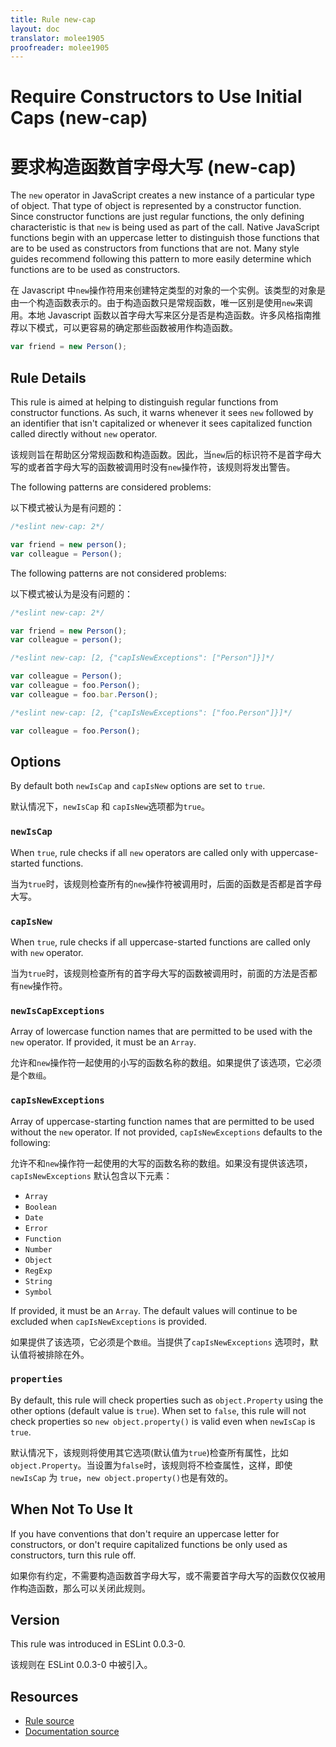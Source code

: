 ```yaml
---
title: Rule new-cap
layout: doc
translator: molee1905
proofreader: molee1905
---
```

<!-- Note: No pull requests accepted for this file. See README.md in the root directory for details. -->

# Require Constructors to Use Initial Caps (new-cap)

# 要求构造函数首字母大写 (new-cap)

The `new` operator in JavaScript creates a new instance of a particular type of object. That type of object is represented by a constructor function. Since constructor functions are just regular functions, the only defining characteristic is that `new` is being used as part of the call. Native JavaScript functions begin with an uppercase letter to distinguish those functions that are to be used as constructors from functions that are not. Many style guides recommend following this pattern to more easily determine which functions are to be used as constructors.

在 Javascript 中`new`操作符用来创建特定类型的对象的一个实例。该类型的对象是由一个构造函数表示的。由于构造函数只是常规函数，唯一区别是使用`new`来调用。本地 Javascript 函数以首字母大写来区分是否是构造函数。许多风格指南推荐以下模式，可以更容易的确定那些函数被用作构造函数。

```js
var friend = new Person();
```

## Rule Details

This rule is aimed at helping to distinguish regular functions from constructor functions. As such, it warns whenever it sees `new` followed by an identifier that isn't capitalized or whenever it sees capitalized function called directly without `new` operator.

该规则旨在帮助区分常规函数和构造函数。因此，当`new`后的标识符不是首字母大写的或者首字母大写的函数被调用时没有`new`操作符，该规则将发出警告。

The following patterns are considered problems:

以下模式被认为是有问题的：

```js
/*eslint new-cap: 2*/

var friend = new person();
var colleague = Person();
```

The following patterns are not considered problems:

以下模式被认为是没有问题的：

```js
/*eslint new-cap: 2*/

var friend = new Person();
var colleague = person();
```

```js
/*eslint new-cap: [2, {"capIsNewExceptions": ["Person"]}]*/

var colleague = Person();
var colleague = foo.Person();
var colleague = foo.bar.Person();
```

```js
/*eslint new-cap: [2, {"capIsNewExceptions": ["foo.Person"]}]*/

var colleague = foo.Person();
```

## Options

By default both `newIsCap` and `capIsNew` options are set to `true`.

默认情况下，`newIsCap` 和 `capIsNew`选项都为`true`。

### `newIsCap`

When `true`, rule checks if all `new` operators are called only with uppercase-started functions.

当为`true`时，该规则检查所有的`new`操作符被调用时，后面的函数是否都是首字母大写。

### `capIsNew`

When `true`, rule checks if all uppercase-started functions are called only with `new` operator.

当为`true`时，该规则检查所有的首字母大写的函数被调用时，前面的方法是否都有`new`操作符。

### `newIsCapExceptions`

Array of lowercase function names that are permitted to be used with the `new` operator.
If provided, it must be an `Array`.

允许和`new`操作符一起使用的小写的函数名称的数组。如果提供了该选项，它必须是个`数组`。

### `capIsNewExceptions`

Array of uppercase-starting function names that are permitted to be used without the `new` operator. If not provided, `capIsNewExceptions` defaults to the following:

允许不和`new`操作符一起使用的大写的函数名称的数组。如果没有提供该选项，`capIsNewExceptions` 默认包含以下元素：

* `Array`
* `Boolean`
* `Date`
* `Error`
* `Function`
* `Number`
* `Object`
* `RegExp`
* `String`
* `Symbol`

If provided, it must be an `Array`. The default values will continue to be excluded when `capIsNewExceptions` is provided.

如果提供了该选项，它必须是个`数组`。当提供了`capIsNewExceptions` 选项时，默认值将被排除在外。

### `properties`

By default, this rule will check properties such as `object.Property` using the other options (default value is `true`). When set to `false`, this rule will not check properties so `new object.property()` is valid even when `newIsCap` is `true`.

默认情况下，该规则将使用其它选项(默认值为`true`)检查所有属性，比如`object.Property`。当设置为`false`时，该规则将不检查属性，这样，即使`newIsCap` 为 `true`，`new object.property()`也是有效的。

## When Not To Use It

If you have conventions that don't require an uppercase letter for constructors, or don't require capitalized functions be only used as constructors, turn this rule off.

如果你有约定，不需要构造函数首字母大写，或不需要首字母大写的函数仅仅被用作构造函数，那么可以关闭此规则。

## Version

This rule was introduced in ESLint 0.0.3-0.

该规则在 ESLint 0.0.3-0 中被引入。

## Resources

* [Rule source](https://github.com/eslint/eslint/tree/master/lib/rules/new-cap.js)
* [Documentation source](https://github.com/eslint/eslint/tree/master/docs/rules/new-cap.md)
